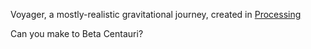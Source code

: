 Voyager, a mostly-realistic gravitational journey, created in [Processing](http://www.processing.org)

Can you make to Beta Centauri?